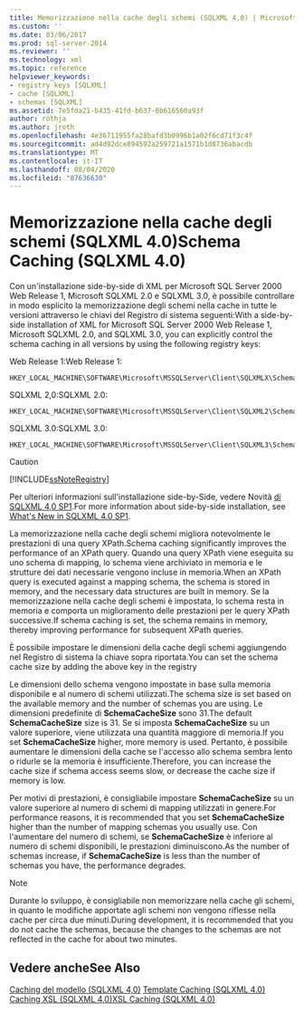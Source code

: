 ```yaml
---
title: Memorizzazione nella cache degli schemi (SQLXML 4,0) | Microsoft Docs
ms.custom: ''
ms.date: 03/06/2017
ms.prod: sql-server-2014
ms.reviewer: ''
ms.technology: xml
ms.topic: reference
helpviewer_keywords:
- registry keys [SQLXML]
- cache [SQLXML]
- schemas [SQLXML]
ms.assetid: 7e5fda21-b435-41fd-b637-8b616560a93f
author: rothja
ms.author: jroth
ms.openlocfilehash: 4e36711955fa28bafd3b0996b1a02f6cd71f3c4f
ms.sourcegitcommit: ad4d92dce894592a259721a1571b1d8736abacdb
ms.translationtype: MT
ms.contentlocale: it-IT
ms.lasthandoff: 08/04/2020
ms.locfileid: "87636630"
---
```

# <a name="schema-caching-sqlxml-40"></a><span data-ttu-id="7331b-102">Memorizzazione nella cache degli schemi (SQLXML 4.0)</span><span class="sxs-lookup"><span data-stu-id="7331b-102">Schema Caching (SQLXML 4.0)</span></span>
  <span data-ttu-id="7331b-103">Con un'installazione side-by-side di XML per Microsoft SQL Server 2000 Web Release 1, Microsoft SQLXML 2.0 e SQLXML 3.0, è possibile controllare in modo esplicito la memorizzazione degli schemi nella cache in tutte le versioni attraverso le chiavi del Registro di sistema seguenti:</span><span class="sxs-lookup"><span data-stu-id="7331b-103">With a side-by-side installation of XML for Microsoft SQL Server 2000 Web Release 1, Microsoft SQLXML 2.0, and SQLXML 3.0, you can explicitly control the schema caching in all versions by using the following registry keys:</span></span>  
  
 <span data-ttu-id="7331b-104">Web Release 1:</span><span class="sxs-lookup"><span data-stu-id="7331b-104">Web Release 1:</span></span>  
  
```  
HKEY_LOCAL_MACHINE\SOFTWARE\Microsoft\MSSQLServer\Client\SQLXMLX\SchemaCacheSize  
```  
  
 <span data-ttu-id="7331b-105">SQLXML 2,0:</span><span class="sxs-lookup"><span data-stu-id="7331b-105">SQLXML 2.0:</span></span>  
  
```  
HKEY_LOCAL_MACHINE\SOFTWARE\Microsoft\MSSQLServer\Client\SQLXML2\SchemaCacheSize  
```  
  
 <span data-ttu-id="7331b-106">SQLXML 3.0:</span><span class="sxs-lookup"><span data-stu-id="7331b-106">SQLXML 3.0:</span></span>  
  
```  
HKEY_LOCAL_MACHINE\SOFTWARE\Microsoft\MSSQLServer\Client\SQLXML3\SchemaCacheSize  
```  
  
> [!CAUTION]  
>  [!INCLUDE[ssNoteRegistry](../../../includes/ssnoteregistry-md.md)]  
  
 <span data-ttu-id="7331b-107">Per ulteriori informazioni sull'installazione side-by-Side, vedere Novità [di SQLXML 4,0 SP1](../../sqlxml/what-s-new-in-sqlxml-4-0-sp1.md).</span><span class="sxs-lookup"><span data-stu-id="7331b-107">For more information about side-by-side installation, see [What's New in SQLXML 4.0 SP1](../../sqlxml/what-s-new-in-sqlxml-4-0-sp1.md).</span></span>  
  
 <span data-ttu-id="7331b-108">La memorizzazione nella cache degli schemi migliora notevolmente le prestazioni di una query XPath.</span><span class="sxs-lookup"><span data-stu-id="7331b-108">Schema caching significantly improves the performance of an XPath query.</span></span> <span data-ttu-id="7331b-109">Quando una query XPath viene eseguita su uno schema di mapping, lo schema viene archiviato in memoria e le strutture dei dati necessarie vengono incluse in memoria.</span><span class="sxs-lookup"><span data-stu-id="7331b-109">When an XPath query is executed against a mapping schema, the schema is stored in memory, and the necessary data structures are built in memory.</span></span> <span data-ttu-id="7331b-110">Se la memorizzazione nella cache degli schemi è impostata, lo schema resta in memoria e comporta un miglioramento delle prestazioni per le query XPath successive.</span><span class="sxs-lookup"><span data-stu-id="7331b-110">If schema caching is set, the schema remains in memory, thereby improving performance for subsequent XPath queries.</span></span>  
  
 <span data-ttu-id="7331b-111">È possibile impostare le dimensioni della cache degli schemi aggiungendo nel Registro di sistema la chiave sopra riportata.</span><span class="sxs-lookup"><span data-stu-id="7331b-111">You can set the schema cache size by adding the above key in the registry</span></span>  
  
 <span data-ttu-id="7331b-112">Le dimensioni dello schema vengono impostate in base sulla memoria disponibile e al numero di schemi utilizzati.</span><span class="sxs-lookup"><span data-stu-id="7331b-112">The schema size is set based on the available memory and the number of schemas you are using.</span></span> <span data-ttu-id="7331b-113">Le dimensioni predefinite di **SchemaCacheSize** sono 31.</span><span class="sxs-lookup"><span data-stu-id="7331b-113">The default **SchemaCacheSize** size is 31.</span></span> <span data-ttu-id="7331b-114">Se si imposta **SchemaCacheSize** su un valore superiore, viene utilizzata una quantità maggiore di memoria.</span><span class="sxs-lookup"><span data-stu-id="7331b-114">If you set **SchemaCacheSize** higher, more memory is used.</span></span> <span data-ttu-id="7331b-115">Pertanto, è possibile aumentare le dimensioni della cache se l'accesso allo schema sembra lento o ridurle se la memoria è insufficiente.</span><span class="sxs-lookup"><span data-stu-id="7331b-115">Therefore, you can increase the cache size if schema access seems slow, or decrease the cache size if memory is low.</span></span>  
  
 <span data-ttu-id="7331b-116">Per motivi di prestazioni, è consigliabile impostare **SchemaCacheSize** su un valore superiore al numero di schemi di mapping utilizzati in genere.</span><span class="sxs-lookup"><span data-stu-id="7331b-116">For performance reasons, it is recommended that you set **SchemaCacheSize** higher than the number of mapping schemas you usually use.</span></span> <span data-ttu-id="7331b-117">Con l'aumentare del numero di schemi, se **SchemaCacheSize** è inferiore al numero di schemi disponibili, le prestazioni diminuiscono.</span><span class="sxs-lookup"><span data-stu-id="7331b-117">As the number of schemas increase, if **SchemaCacheSize** is less than the number of schemas you have, the performance degrades.</span></span>  
  
> [!NOTE]  
>  <span data-ttu-id="7331b-118">Durante lo sviluppo, è consigliabile non memorizzare nella cache gli schemi, in quanto le modifiche apportate agli schemi non vengono riflesse nella cache per circa due minuti.</span><span class="sxs-lookup"><span data-stu-id="7331b-118">During development, it is recommended that you do not cache the schemas, because the changes to the schemas are not reflected in the cache for about two minutes.</span></span>  
  
## <a name="see-also"></a><span data-ttu-id="7331b-119">Vedere anche</span><span class="sxs-lookup"><span data-stu-id="7331b-119">See Also</span></span>  
 <span data-ttu-id="7331b-120">[Caching del modello &#40;SQLXML 4,0&#41;](template-caching-sqlxml-4-0.md) </span><span class="sxs-lookup"><span data-stu-id="7331b-120">[Template Caching &#40;SQLXML 4.0&#41;](template-caching-sqlxml-4-0.md) </span></span>  
 [<span data-ttu-id="7331b-121">Caching XSL &#40;SQLXML 4,0&#41;</span><span class="sxs-lookup"><span data-stu-id="7331b-121">XSL Caching &#40;SQLXML 4.0&#41;</span></span>](xsl-caching-sqlxml-4-0.md)  
  
  
